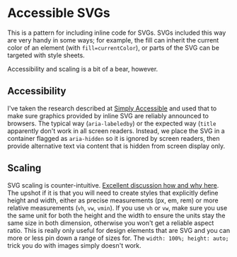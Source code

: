 # Accessible SVGs

This is a pattern for including inline code for SVGs. SVGs included this way are very handy in some ways; for example, the fill can inherit the current color of an element (with `fill=currentColor`), or parts of the SVG can be targeted with style sheets.

Accessibility and scaling is a bit of a bear, however.

## Accessibility

I've taken the research described at [Simply Accessible](https://simplyaccessible.com/article/7-solutions-svgs/) and used that to make sure graphics provided by inline SVG are reliably announced to browsers. The typical way (`aria-labeledby`) or the expected way (`title` apparently don't work in all screen readers. Instead, we place the SVG in a container flagged as `aria-hidden` so it is ignored by screen readers, then provide alternative text via content that is hidden from screen display only.

## Scaling

SVG scaling is counter-intuitive. [Excellent discussion how and why here](https://css-tricks.com/scale-svg/). The upshot if it is that you will need to create styles that explicitly define height and width, either as precise measurements (px, em, rem) or more relative measurements (`vh`, `vw`, `vmin`). If you use `vh` or `vw`, make sure you use the same unit for both the height and the width to ensure the units stay the same size in both dimension, otherwise you won't get a reliable aspect ratio. This is really only useful for design elements that are SVG and you can more or less pin down a range of sizes for. The `width: 100%; height: auto;` trick you do with images simply doesn't work.